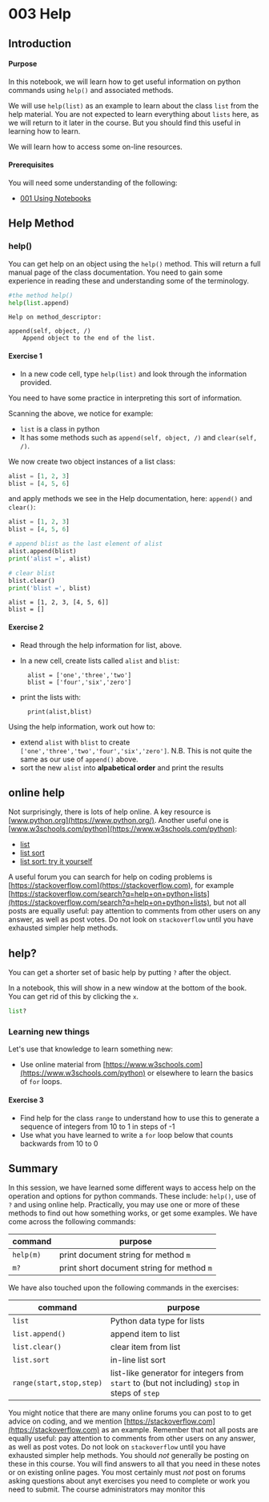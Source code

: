 # 003 Help

## Introduction

#### Purpose

In this notebook, we will learn how to get useful information on python commands using `help()` and associated methods.

We will use `help(list)` as an example to learn about the class `list` from the help material. You are not expected to learn everything about `lists` here, as we will return to it later in the course. But you should find this useful in learning how to learn.

We will learn how to access some on-line resources.

#### Prerequisites

You will need some understanding of the following:

* [001 Using Notebooks](001_Notebook_use.md)


## Help Method

### help()

You can get help on an object using the `help()` method. This will return a full manual page of the class documentation. You need to gain some experience in reading these and understanding some of the terminology. 



```python
#the method help()
help(list.append)
```

    Help on method_descriptor:
    
    append(self, object, /)
        Append object to the end of the list.
    


#### Exercise 1

* In a new code cell, type `help(list)` and look through the information provided.

You need to have some practice in interpreting this sort of information.



Scanning the above, we notice for example:

* `list` is a class in python
* It has some methods such as `append(self, object, /)` and `clear(self, /)`.

We now create two object instances of a list class:


```python
alist = [1, 2, 3]
blist = [4, 5, 6]
```

and apply methods we see in the Help documentation, here: `append()` and `clear()`:


```python
alist = [1, 2, 3]
blist = [4, 5, 6]

# append blist as the last element of alist
alist.append(blist)
print('alist =', alist)

# clear blist
blist.clear()
print('blist =', blist)
```

    alist = [1, 2, 3, [4, 5, 6]]
    blist = []


#### Exercise 2

* Read through the help information for list, above.
* In a new cell, create lists called `alist` and `blist`:

        alist = ['one','three','two']
        blist = ['four','six','zero']
    
* print the lists with:

        print(alist,blist)
    
Using the help information, work out how to:

* extend `alist` with `blist` to create `['one','three','two','four','six','zero']`. N.B. This is not quite the same as our use of `append()` above.
* sort the new `alist` into **alpabetical order** and print the results


## online help

Not surprisingly, there is lots of help online. A key resource is [www.python.org](https://www.python.org/). Another useful one is [www.w3schools.com/python](https://www.w3schools.com/python):

* [list](https://www.w3schools.com/python/python_ref_list.asp)
* [list sort](https://www.w3schools.com/python/ref_list_sort.asp)
* [list sort: try it yourself](https://www.w3schools.com/python/trypython.asp?filename=demo_ref_list_sort)

A useful forum you can search for help on coding problems is [https://stackoverflow.com](https://stackoverflow.com), for example [https://stackoverflow.com/search?q=help+on+python+lists](https://stackoverflow.com/search?q=help+on+python+lists), but not all posts are equally useful: pay attention to comments from other users on any answer, as well as post votes. Do not look on `stackoverflow` until you have exhausted simpler help methods.

## help?

You can get a shorter set of basic help by putting `?` after the object. 

In a notebook, this will show in a new window at the bottom of the book. You can get rid of this by clicking the `x`.


```python
list?
```

### Learning new things

Let's use that knowledge to learn something new:

* Use online material from [https://www.w3schools.com](https://www.w3schools.com/python) or elsewhere to learn the basics of `for` loops.

#### Exercise 3

* Find help for the class `range` to understand how to use this to generate a sequence of integers from 10 to 1 in steps of -1
* Use what you have learned to write a `for` loop below that counts backwards from 10 to 0

## Summary

In this session, we  have learned some different ways to access help on the operation and options for python commands. These include: `help()`, use of `?` and using online help. Practically, you may use one or more of these methods to find out how something works, or get some examples. We have come across the following commands:


|  command | purpose  |   
|---|---|
| `help(m)`  |  print document string for method `m` |  
| `m?`  |  print short document string for method `m` |  


We have also touched upon the following commands in the exercises:


|  command | purpose  |   
|---|---|
| `list`  |  Python data type for lists |  
| `list.append()`  | append item to list  |   
| `list.clear()`  | clear item from list  |  
| `list.sort`  | in-line list sort  |  
| `range(start,stop,step)`  | list-like generator for integers from `start` to (but not including) `stop` in steps of `step`  |  





You might notice that there are many online forums you can post to to get advice on coding, and we mention  [https://stackoverflow.com](https://stackoverflow.com) as an example. Remember that not all posts are equally useful: pay attention to comments from other users on any answer, as well as post votes. Do not look on `stackoverflow` until you have exhausted simpler help methods. You should *not* generally be posting on these in this course. You will find answers to all that you need in these notes or on existing online pages. You most certainly must *not* post on forums asking questions about anyt exercises you need to complete or work you need to submit. The course administrators may monitor this

